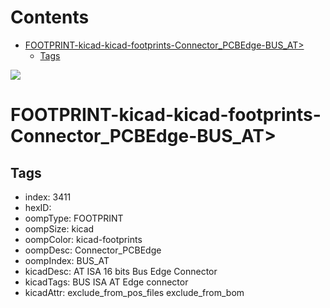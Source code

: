 



Contents
========

* [FOOTPRINT-kicad-kicad-footprints-Connector_PCBEdge-BUS_AT>](#footprint-kicad-kicad-footprints-connector_pcbedge-bus_at)
	* [Tags](#tags)
  
![][im]
# FOOTPRINT-kicad-kicad-footprints-Connector_PCBEdge-BUS_AT>

## Tags

- index: 3411
- hexID: 
- oompType: FOOTPRINT
- oompSize: kicad
- oompColor: kicad-footprints
- oompDesc: Connector_PCBEdge
- oompIndex: BUS_AT
- kicadDesc: AT ISA 16 bits Bus Edge Connector
- kicadTags: BUS ISA AT Edge connector
- kicadAttr: exclude_from_pos_files exclude_from_bom



[im]: image.png
